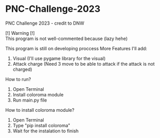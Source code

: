 # PNC-Challenge-2023
PNC Challenge 2023 - credit to DNW

[!] Warning [!]  
This program is not well-commented because (lazy hehe)  

This program is still on developing proccess
More Features I'll add:
1. Visual (I'll use pygame library for the visual)
2. Attack charge (Need 3 move to be able to attack if the attack is not charged)
  
  
How to run?  
1. Open Terminal  
2. Install coloroma module  
3. Run main.py file  

How to install coloroma module?  
1. Open Terminal  
2. Type "pip install coloroma"  
3. Wait for the instalation to finish  
